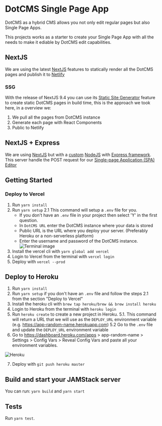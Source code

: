# DotCMS Single Page App

DotCMS as a hybrid CMS allows you not only edit regular pages but also Single Page Apps.

This projects works as a starter to create your Single Page App with all the needs to make it ediable by DotCMS edit capabilities.

## NextJS
We are using the latest [NextJS](https://nextjs.org/) features to statically render all the DotCMS pages and publish it to [Netlify](https://netlify.com)

### SSG
With the release of NextJS 9.4 you can use its [Static Site Generator](https://nextjs.org/blog/next-9-3#next-gen-static-site-generation-ssg-support) feature to create static DotCMS pages in build time, this is the approach we took here, in a overview we:

1. We pull all the pages from DotCMS instance
2. Generate each page with React Components
3. Public to Netlify

## NextJS + Express

We are using [NextJS](https://nextjs.org/) but with a [custom](https://nextjs.org/docs#custom-server-and-routing) [NodeJS](https://nodejs.org/en/) with [Express framework](https://expressjs.com/). This server handle the POST request for our [Single-page Application (SPA) Editor](https://www.youtube.com/watch?v=8JhoHHtcj6g&feature=emb_title)

## Getting Started

### Deploy to Vercel

1. Run `yarn install`
2. Run `yarn setup`
  2.1 This command will setup a `.env` file for you. 
    - If you don't have an `.env` file in your project then select 'Y' in the first question.
    - In `DotCMS URL` enter the DotCMS instance where your data is stored
    - Public URL is the URL where you deploy your server. (Preferably Heroku or a non-serverless platform)
    - Enter the username and password of the DotCMS instance.
   ![Terminal image](https://user-images.githubusercontent.com/52452/87805492-b0128300-c855-11ea-9571-e0b09bfc6a5c.png)
3. Install the vercel cli with `yarn global add vercel`
4. Login to Vercel from the terminal with `vercel login`
5. Deploy with `vercel --prod`

## Deploy to Heroku

1. Run `yarn install`
2. Run `yarn setup` if you don't have an `.env` file and follow the steps 2.1 from the section "Deploy to Vercel"
3. Install the heroku cli with `brew tap heroku/brew && brew install heroku`
4. Login to Heroku from the terminal with `heroku login`
5. Run `heroku create` to create a new project in Heroku.
  5.1. This command will return a URL that we will use as the `DEPLOY_URL` environment variable (e.g. https://app-random-name.herokuapp.com)
  5.2 Go to the `.env` file and update the `DEPLOY_URL` environment variable
6. Go to https://dashboard.heroku.com/apps > app-random-name > Settings > Config Vars > Reveal Config Vars and paste all your environment variables.

![Heroku](https://user-images.githubusercontent.com/52452/87805493-b1dc4680-c855-11ea-9880-e9605ea3ee0f.png)

7. Deploy with `git push heroku master`

## Build and start your JAMStack server

You can run: `yarn build` and `yarn start`

## Tests

Run `yarn test`.

